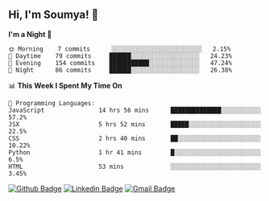 ## Hi, I'm Soumya! 👋

<!--START_SECTION:waka-->
**I'm a Night 🦉** 

```text
🌞 Morning    7 commits      ░░░░░░░░░░░░░░░░░░░░░░░░░   2.15% 
🌆 Daytime    79 commits     ██████░░░░░░░░░░░░░░░░░░░   24.23% 
🌃 Evening    154 commits    ███████████░░░░░░░░░░░░░░   47.24% 
🌙 Night      86 commits     ██████░░░░░░░░░░░░░░░░░░░   26.38%

```


📊 **This Week I Spent My Time On** 

```text
💬 Programming Languages: 
JavaScript               14 hrs 56 mins      ██████████████░░░░░░░░░░░   57.2% 
JSX                      5 hrs 52 mins       █████░░░░░░░░░░░░░░░░░░░░   22.5% 
CSS                      2 hrs 40 mins       ██░░░░░░░░░░░░░░░░░░░░░░░   10.22% 
Python                   1 hr 41 mins        █░░░░░░░░░░░░░░░░░░░░░░░░   6.5% 
HTML                     53 mins             ░░░░░░░░░░░░░░░░░░░░░░░░░   3.45%

```


<!--END_SECTION:waka-->

[![Github Badge](https://img.shields.io/badge/-rubyruins-grey?style=for-the-badge&logo=github&logoColor=white&link=https://github.com/rubyruins/)](https://www.github.com/rubyruins/) 
[![Linkedin Badge](https://img.shields.io/badge/-Soumya%20Parekh-0072b1?style=for-the-badge&logo=Linkedin&logoColor=white&link=https://www.linkedin.com/in/Soumya-Parekh/)](https://www.linkedin.com/in/Soumya-Parekh/) 
[![Gmail Badge](https://img.shields.io/badge/-soumya.parekh@somaiya.edu-c14438?style=for-the-badge&logo=Gmail&logoColor=white&link=mailto:soumya.parekh@somaiya.edu)](mailto:soumya.parekh@somaiya.edu) 

